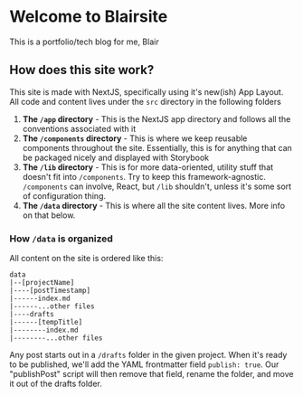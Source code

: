 # Welcome to Blairsite

This is a portfolio/tech blog for me, Blair

## How does this site work?

This site is made with NextJS, specifically using it's new(ish) App Layout. All code and content lives under the `src` directory in the following folders

1. **The `/app` directory** - This is the NextJS app directory and follows all the conventions associated with it
2. **The `/components` directory** - This is where we keep reusable components throughout the site. Essentially, this is for anything that can be packaged nicely and displayed with Storybook
3. **The `/lib` directory** - This is for more data-oriented, utility stuff that doesn't fit into `/components`. Try to keep this framework-agnostic. `/components` can involve, React, but `/lib` shouldn't, unless it's some sort of configuration thing.
4. **The `/data` directory** - This is where all the site content lives. More info on that below.

### How `/data` is organized

All content on the site is ordered like this:

```
data
|--[projectName]
|----[postTimestamp]
|------index.md
|------...other files
|----drafts
|------[tempTitle]
|--------index.md
|--------...other files
```

Any post starts out in a `/drafts` folder in the given project. When it's ready to be published, we'll add the YAML frontmatter field `publish: true`. Our "publishPost" script will then remove that field, rename the folder, and move it out of the drafts folder.

